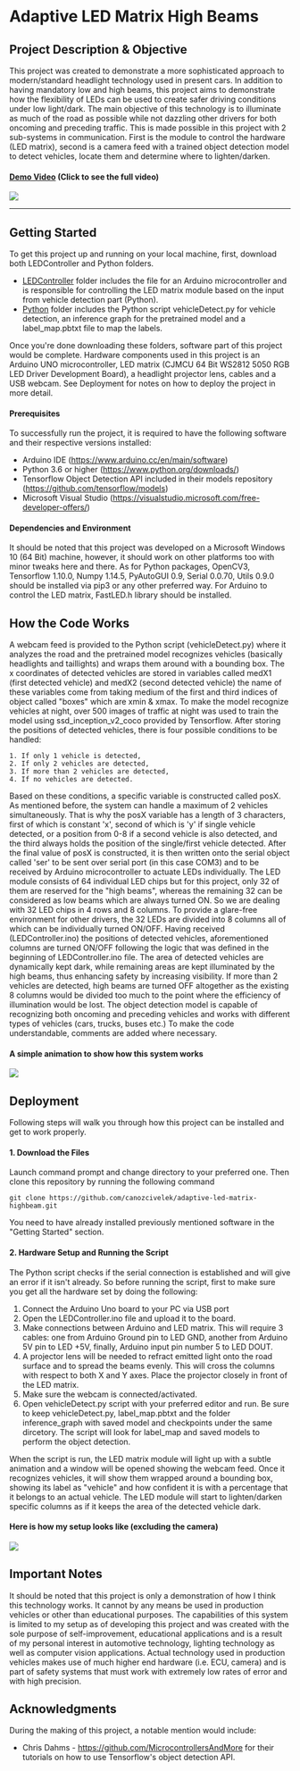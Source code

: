 # Adaptive LED Matrix High Beams

## Project Description & Objective

This project was created to demonstrate a more sophisticated approach to modern/standard headlight technology used in present cars.
In addition to having mandatory low and high beams, this project aims to demonstrate how the flexibility of LEDs can be used to create safer driving conditions under low light/dark. The main objective of this technology is to illuminate as much of the 
road as possible while not dazzling other drivers for both oncoming and preceding traffic.
This is made possible in this project with 2 sub-systems in communication. 
First is the module to control the hardware (LED matrix), second is 
a camera feed with a trained object detection model to detect vehicles, locate them and determine where to lighten/darken.

#### [**Demo Video**](https://youtu.be/6VwgZgbertE) (Click to see the full video)

![](https://imgur.com/a9QZYnO.gif)

---

## Getting Started

To get this project up and running on your local machine, first, download both LEDController and Python folders. 
* [LEDController](LEDController) folder includes the file for an Arduino microcontroller and is responsible for controlling the LED matrix module based on the input from vehicle detection part (Python).
* [Python](Python) folder includes the Python script vehicleDetect.py for vehicle detection, an inference graph for the pretrained model and a label_map.pbtxt file to map the labels.

Once you're done downloading these folders, software part of this project would be complete. 
Hardware components used in this project is an Arduino UNO microcontroller, LED matrix (CJMCU 64 Bit WS2812 5050 RGB LED Driver Development Board), a headlight projector lens, cables and a USB webcam. See Deployment for notes on how to deploy the project in more detail.

#### Prerequisites
To successfully run the project, it is required to have the following software and their respective versions installed:
* Arduino IDE (https://www.arduino.cc/en/main/software)
* Python 3.6 or higher (https://www.python.org/downloads/)
* Tensorflow Object Detection API included in their models repository (https://github.com/tensorflow/models)
* Microsoft Visual Studio (https://visualstudio.microsoft.com/free-developer-offers/)

#### Dependencies and Environment
It should be noted that this project was developed on a Microsoft Windows 10 (64 Bit) machine, however, it should work on other platforms too with minor tweaks here and there. As for Python packages, OpenCV3, Tensorflow 1.10.0, Numpy 1.14.5, PyAutoGUI 0.9, Serial 0.0.70, Utils 0.9.0 should be installed via pip3 or any other preferred way. For Arduino to control the LED matrix, FastLED.h library should be installed.

## How the Code Works
A webcam feed is provided to the Python script (vehicleDetect.py) where it analyzes the road and the pretrained model recognizes vehicles (basically headlights and taillights) and wraps them around with a bounding box. The x coordinates of detected vehicles are stored in variables called medX1 (first detected vehicle) and medX2 (second detected vehicle) the name of these variables come from taking medium of the first and third indices of object called "boxes" which are xmin & xmax. To make the model recognize vehicles at night, over 500 images of traffic at night was used to train the model using ssd_inception_v2_coco provided by Tensorflow. After storing the positions of detected vehicles, there is four possible conditions to be handled:
```
1. If only 1 vehicle is detected,
2. If only 2 vehicles are detected,
3. If more than 2 vehicles are detected,
4. If no vehicles are detected.
```
Based on these conditions, a specific variable is constructed called posX. As mentioned before, the system can handle a maximum of 2 vehicles simultaneously. That is why the posX variable has a length of 3 characters, first of which is constant 'x', second of which is 'y' if single vehicle detected, or a position from 0-8 if a second vehicle is also detected, and the third always holds the position of the single/first vehicle detected. After the final value of posX is constructed, it is then written onto the serial object called 'ser' to be sent over serial port (in this case COM3) and to be received by Arduino microcontroller to actuate LEDs individually. The LED module consists of 64 individual LED chips but for this project, only 32 of them are reserved for the "high beams", whereas the remaining 32 can be considered as low beams which are always turned ON. So we are dealing with 32 LED chips in 4 rows and 8 columns. To provide a glare-free environment for other drivers, the 32 LEDs are divided into 8 columns all of which can be individually turned ON/OFF. Having received (LEDController.ino) the positions of detected vehicles, aforementioned columns are turned ON/OFF following the logic that was defined in the beginning of LEDController.ino file. The area of detected vehicles are dynamically kept dark, while remaining areas are kept illuminated by the high beams, thus enhancing safety by increasing visibility. If more than 2 vehicles are detected, high beams are turned OFF altogether as the existing 8 columns would be divided too much to the point where the efficiency of illumination would be lost. The object detection model is capable of recognizing both oncoming and preceding vehicles and works with different types of vehicles (cars, trucks, buses etc.) To make the code understandable, comments are added where necessary.

#### A simple animation to show how this system works
![](https://imgur.com/Dy1nyaF.gif)

## Deployment
Following steps will walk you through how this project can be installed and get to work properly.
#### 1. Download the Files
Launch command prompt and change directory to your preferred one. Then clone this repository by running the following command 
```
git clone https://github.com/canozcivelek/adaptive-led-matrix-highbeam.git
```
You need to have already installed previously mentioned software in the "Getting Started" section.

#### 2. Hardware Setup and Running the Script
The Python script checks if the serial connection is established and will give an error if it isn't already. So before running the script, first to make sure you get all the hardware set by doing the following:
1. Connect the Arduino Uno board to your PC via USB port
2. Open the LEDController.ino file and upload it to the board.
3. Make connections between Arduino and LED matrix. This will require 3 cables: one from Arduino Ground pin to LED GND, another from Arduino 5V pin to LED +5V, finally, Arduino input pin number 5 to LED DOUT.
4. A projector lens will be needed to refract emitted light onto the road surface and to spread the beams evenly. This will cross the columns with respect to both X and Y axes. Place the projector closely in front of the LED matrix.
5. Make sure the webcam is connected/activated.
6. Open vehicleDetect.py script with your preferred editor and run. Be sure to keep vehicleDetect.py, label_map.pbtxt and the folder inference_graph with saved model and checkpoints under the same dircetory. The script will look for label_map and saved models to perform the object detection.

When the script is run, the LED matrix module will light up with a subtle animation and a window will be opened showing the webcam feed. Once it recognizes vehicles, it will show them wrapped around a bounding box, showing its label as "vehicle" and how confident it is with a percentage that it belongs to an actual vehicle. The LED module will start to lighten/darken specific columns as if it keeps the area of the detected vehicle dark.

#### Here is how my setup looks like (excluding the camera)
![](https://i.imgur.com/4JZg8ge.gif)

## Important Notes
It should be noted that this project is only a demonstration of how I think this technology works. It cannot by any means be used in production vehicles or other than educational purposes. The capabilities of this system is limited to my setup as of developing this project and was created with the sole purpose of self-improvement, educational applications and is a result of my personal interest in automotive technology, lighting technology as well as computer vision applications. Actual technology used in production vehicles makes use of much higher end hardware (i.e. ECU, camera) and is part of safety systems that must work with extremely low rates of error and with high precision.

## Acknowledgments
During the making of this project, a notable mention would include:
* Chris Dahms - https://github.com/MicrocontrollersAndMore for their tutorials on how to use Tensorflow's object detection API.





